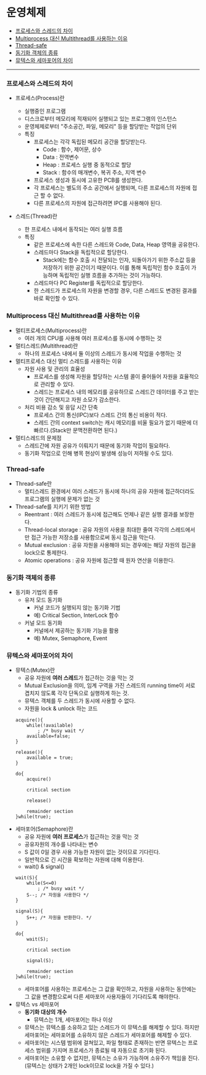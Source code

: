 # 운영체제

* [프로세스와 스레드의 차이](#프로세스와-스레드의-차이)
* [Multiprocess 대신 Multithread를 사용하는 이유](#Multiprocess-대신-Multithread를-사용하는-이유)
* [Thread-safe](#Thread-safe)
* [동기화 객체의 종류](#동기화-객체의-종류)
* [뮤텍스와 세마포어의 차이](#뮤텍스와-세마포어의-차이)
---

### 프로세스와 스레드의 차이
* 프로세스(Process)란
    * 실행중인 프로그램
    * 디스크로부터 메모리에 적재되어 실행되고 있는 프로그램의 인스턴스
    * 운영체제로부터 "주소공간, 파일, 메모리" 등을 할당받는 작업의 단위
    * 특징
        * 프로세스는 각각 독립된 메모리 공간을 할당받는다.
            * Code : 함수, 제어문, 상수
            * Data : 전역변수
            * Heap : 프로세스 실행 중 동적으로 할당
            * Stack : 함수의 매개변수, 복귀 주소, 지역 변수
        * 프로세스 생성과 동시에 고유한 PCB를 생성한다.
        * 각 프로세스는 별도의 주소 공간에서 실행되며, 다른 프로세스의 자원에 접근 할 수 없다.
        * 다른 프로세스의 자원에 접근하려면 IPC를 사용해야 된다.

* 스레드(Thread)란
    * 한 프로세스 내에서 동작되는 여러 실행 흐름
    * 특징
        * 같은 프로세스에 속한 다른 스레드와 Code, Data, Heap 영역을 공유한다.
        * 스레드마다 Stack을 독립적으로 할당한다.
            * Stack에는 함수 호출 시 전달되는 인자, 되돌아가기 위한 주소값 등을 저장하기 위한 공간이기 때문이다. 이를 통해 독립적인 함수 호출이 가능하며 독립적인 실행 흐름을 추가하는 것이 가능하다.
        * 스레드마다 PC Register를 독립적으로 할당한다.
        * 한 스레드가 프로세스의 자원을 변경할 경우, 다른 스레드도 변경된 결과를 바로 확인할 수 있다.


### Multiprocess 대신 Multithread를 사용하는 이유
* 멀티프로세스(Multiprocess)란
    * 여러 개의 CPU를 사용해 여러 프로세스를 동시에 수행하는 것
* 멀티스레드(Multithread)란
    * 하나의 프로세스 내에서 둘 이상의 스레드가 동시에 작업을 수행하는 것
* 멀티프로세스 대신 멀티 스레드를 사용하는 이유
    * 자원 사용 및 관리의 효율성
        * 프로세스를 생성해 자원을 할당하는 시스템 콜이 줄어들어 자원을 효율적으로 관리할 수 있다.
        * 스레드는 프로세스 내의 메모리를 공유하므로 스레드간 데이터를 주고 받는 것이 간단해지고 자원 소모가 감소한다.
    * 처리 비용 감소 및 응답 시간 단축
        * 프로세스 간의 통신(IPC)보다 스레드 간의 통신 비용이 적다.
        * 스레드 간의 context switch는 캐시 메모리를 비울 필요가 없기 때문에 더 빠르다.(Stack만 문맥전환하면 된다.)
* 멀티스레드의 문제점
    * 스레드간에 자원 공유가 이뤄지기 때문에 동기화 작업이 필요하다.
    * 동기화 작업으로 인해 병목 현상이 발생해 성능이 저하될 수도 있다.


### Thread-safe
* Thread-safe란
    * 멀티스레드 환경에서 여러 스레드가 동시에 하나의 공유 자원에 접근하더라도 프로그램의 실행에 문제가 없는 것
* Thread-safe를 지키기 위한 방법
    * Reentrant : 여러 스레드가 동시에 접근해도 언제나 같은 실행 결과를 보장한다.
    * Thread-local storage : 공유 자원의 사용을 최대한 줄여 각각의 스레드에서만 접근 가능한 저장소를 사용함으로써 동시 접근을 막는다.
    * Mutual exclusion : 공유 자원을 사용해야 되는 경우에는 해당 자원의 접근을 lock으로 통제한다.
    * Atomic operations : 공유 자원에 접근할 때 원자 연산을 이용한다.


### 동기화 객체의 종류
* 동기화 기법의 종류
    * 유저 모드 동기화
        * 커널 코드가 실행되지 않는 동기화 기법
        * 예) Critical Section, InterLock 함수
    * 커널 모드 동기화
        * 커널에서 제공하는 동기화 기능을 활용
        * 예) Mutex, Semaphore, Event


### 뮤텍스와 세마포어의 차이
* 뮤텍스(Mutex)란
    * 공유 자원에 **여러 스레드**가 접근하는 것을 막는 것
    * Mutual Exclusion을 의미, 임계 구역을 가진 스레드의 running time이 서로 겹치지 않도록 각각 단독으로 실행하게 하는 것.
    * 뮤텍스 객체를 두 스레드가 동시에 사용할 수 없다.
    * 자원을 lock & unlock 하는 코드
    ```
    acquire(){
        while(!available)
            ; /* busy wait */
        available=false;
    }

    release(){
        available = true;
    }

    do{
        acquire()
            
        critical section

        release()

        remainder section
    }while(true);
    ```
* 세마포어(Semaphore)란
    * 공유 자원에 **여러 프로세스**가 접근하는 것을 막는 것
    * 공유자원의 개수를 나타내는 변수
    * S 값이 0일 경우 사용 가능한 자원이 없는 것이므로 기다린다.
    * 일반적으로 긴 시간을 확보하는 자원에 대해 이용한다.
    * wait() & signal()
    ```
    wait(S){
        while(S<=0)
            ; /* busy wait */
        S--; /* 자원을 사용한다 */
    }

    signal(S){
        S++; /* 자원을 반환한다. */
    }

    do{
        wait(S);

        critical section

        signal(S);

        remainder section
    }while(true);
    ```
    * 세마포어를 사용하는 프로세스는 그 값을 확인하고, 자원을 사용하는 동안에는 그 값을 변경함으로써 다른 세마포어 사용자들이 기다리도록 해야한다.
* 뮤텍스 vs 세마포어
    * **동기화 대상의 개수**
        * 뮤텍스는 1개, 세마포어는 하나 이상
    * 뮤텍스는 뮤텍스를 소유하고 있는 스레드가 이 뮤텍스를 해제할 수 있다. 하지만 세마포어는 세마포어를 소유하지 않은 스레드가 세마포어를 해제할 수 있다.
    * 세마포어는 시스템 범위에 걸쳐있고, 파일 형태로 존재하는 반면 뮤텍스는 프로세스 범위를 가지며 프로세스가 종료될 때 자동으로 초기화 된다.
    * 세마포어는 소유할 수 없지만, 뮤텍스는 소유가 가능하며 소유주가 책임을 진다.(뮤텍스는 상태가 2개인 lock이므로 lock을 가질 수 있다.)